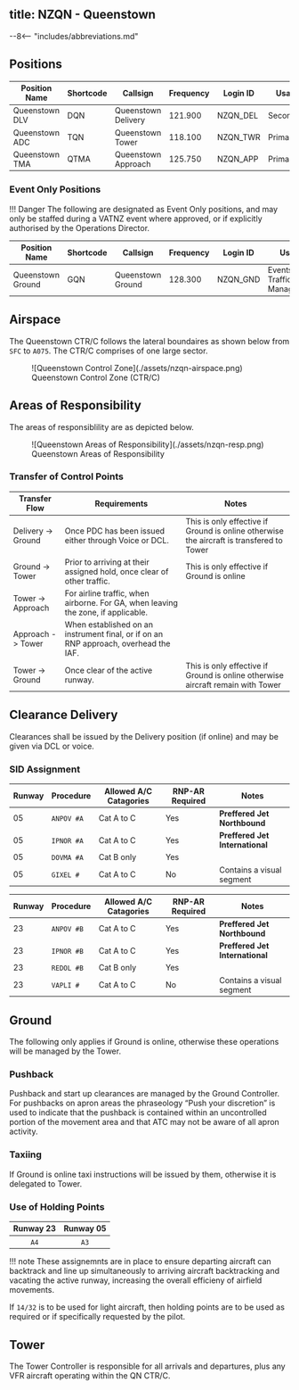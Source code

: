 title: NZQN - Queenstown
---

--8<-- "includes/abbreviations.md"

## Positions

| Position Name  | Shortcode | Callsign            | Frequency | Login ID | Usage     |
| -------------- | --------- | ------------------- | --------- | -------- | --------- |
| Queenstown DLV | DQN       | Queenstown Delivery | 121.900   | NZQN_DEL | Secondary |
| Queenstown ADC | TQN       | Queenstown Tower    | 118.100   | NZQN_TWR | Primary   |
| Queenstown TMA | QTMA      | Queenstown Approach | 125.750   | NZQN_APP | Primary   |


### Event Only Positions

!!! Danger
    The following are designated as Event Only positions, and may only be staffed during a VATNZ event where approved, or if explicitly authorised by the Operations Director.

| Position Name             | Shortcode | Callsign              | Frequency | Login ID | Usage                       |
| ------------------------- | --------- | --------------------- | --------- | -------- | --------------------------- |
| Queenstown Ground         | GQN       | Queenstown Ground     | 128.300   | NZQN_GND | Events - Traffic Management |


## Airspace 

The Queenstown CTR/C follows the lateral boundaires as shown below from `SFC` to `A075`. The CTR/C comprises of one large sector. 

<figure markdown>
  ![Queenstown Control Zone](./assets/nzqn-airspace.png)
  <figcaption>Queenstown Control Zone (CTR/C)</figcaption>
</figure>

## Areas of Responsibility 

The areas of responsiblility are as depicted below. 

<figure markdown>
  ![Queenstown Areas of Responsibility](./assets/nzqn-resp.png) 
  <figcaption>Queenstown Areas of Responsibility</figcaption>
</figure>

### Transfer of Control Points

| Transfer Flow       | Requirements                                                                             | Notes                                                                                    |
| ------------------- | ---------------------------------------------------------------------------------------- | ---------------------------------------------------------------------------------------- |
| Delivery -> Ground  | Once PDC has been issued either through Voice or DCL.                                    | This is only effective if Ground is online otherwise the aircraft is transfered to Tower | 
| Ground -> Tower     | Prior to arriving at their assigned hold, once clear of other traffic.                   | This is only effective if Ground is online                                               |
| Tower -> Approach   | For airline traffic, when airborne. For GA, when leaving the zone, if applicable.        |                                                                                          |
| Approach -> Tower   | When established on an instrument final, or if on an RNP approach, overhead the IAF.     |  
| Tower -> Ground     | Once clear of the active runway.                                                         | This is only effective if Ground is online otherwise aircraft remain with Tower          |                                                                                        |

## Clearance Delivery

Clearances shall be issued by the Delivery position (if online) and may be given via DCL or voice.

### SID Assignment 

| Runway | Procedure  | Allowed A/C Catagories      | RNP-AR Required | Notes                           |
| ------ | ---------- | --------------------------- | ----------------|-------------------------------- |
|   05   | `ANPOV #A` | Cat A to C                  | Yes             | **Preffered Jet Northbound**    |
|   05   | `IPNOR #A` | Cat A to C                  | Yes             | **Preffered Jet International** | 
|   05   | `DOVMA #A` | Cat B only                  | Yes             |                                 |
|   05   | `GIXEL #`  | Cat A to C                  | No              | Contains a visual segment       |

| Runway | Procedure  | Allowed A/C Catagories      | RNP-AR Required | Notes                           |
| ------ | ---------- | --------------------------- | ----------------|-------------------------------- |
|   23   | `ANPOV #B` | Cat A to C                  | Yes             | **Preffered Jet Northbound**    |
|   23   | `IPNOR #B` | Cat A to C                  | Yes             | **Preffered Jet International** | 
|   23   | `REDOL #B` | Cat B only                  | Yes             |                                 | 
|   23   | `VAPLI #`  | Cat A to C                  | No              | Contains a visual segment       |

## Ground 

The following only applies if Ground is online, otherwise these operations will be managed by the Tower. 

### Pushback

Pushback and start up clearances are managed by the Ground Controller. For pushbacks on apron areas the phraseology “Push your discretion” is used to indicate that the pushback
is contained within an uncontrolled portion of the movement area and that ATC may not be aware of all apron activity.

### Taxiing

If Ground is online taxi instructions will be issued by them, otherwise it is delegated to Tower.  

### Use of Holding Points 

|  Runway 23 | Runway 05  |
| :--------: | :--------: |
|    `A4`    |    `A3`    |
 

!!! note
    These assignemnts are in place to ensure departing aircraft can backtrack and line up simultaneously to arriving aircraft backtracking and vacating the active runway, increasing the overall efficieny of airfield movements.

If `14/32` is to be used for light aircraft, then holding points are to be used as required or if specifically requested by the pilot. 

## Tower

The Tower Controller is responsible for all arrivals and departures, plus any VFR aircraft operating within the QN CTR/C. 



